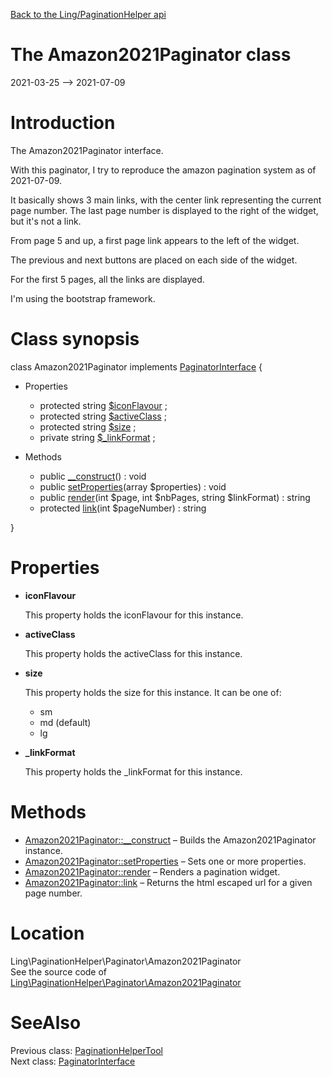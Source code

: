 [Back to the Ling/PaginationHelper api](https://github.com/lingtalfi/PaginationHelper/blob/master/doc/api/Ling/PaginationHelper.md)



The Amazon2021Paginator class
================
2021-03-25 --> 2021-07-09






Introduction
============

The Amazon2021Paginator interface.

With this paginator, I try to reproduce the amazon pagination system as of 2021-07-09.

It basically shows 3 main links, with the center link representing the current page number.
The last page number is displayed to the right of the widget, but it's not a link.

From page 5 and up, a first page link appears to the left of the widget.

The previous and next buttons are placed on each side of the widget.

For the first 5 pages, all the links are displayed.


I'm using the bootstrap framework.



Class synopsis
==============


class <span class="pl-k">Amazon2021Paginator</span> implements [PaginatorInterface](https://github.com/lingtalfi/PaginationHelper/blob/master/doc/api/Ling/PaginationHelper/Paginator/PaginatorInterface.md) {

- Properties
    - protected string [$iconFlavour](#property-iconFlavour) ;
    - protected string [$activeClass](#property-activeClass) ;
    - protected string [$size](#property-size) ;
    - private string [$_linkFormat](#property-_linkFormat) ;

- Methods
    - public [__construct](https://github.com/lingtalfi/PaginationHelper/blob/master/doc/api/Ling/PaginationHelper/Paginator/Amazon2021Paginator/__construct.md)() : void
    - public [setProperties](https://github.com/lingtalfi/PaginationHelper/blob/master/doc/api/Ling/PaginationHelper/Paginator/Amazon2021Paginator/setProperties.md)(array $properties) : void
    - public [render](https://github.com/lingtalfi/PaginationHelper/blob/master/doc/api/Ling/PaginationHelper/Paginator/Amazon2021Paginator/render.md)(int $page, int $nbPages, string $linkFormat) : string
    - protected [link](https://github.com/lingtalfi/PaginationHelper/blob/master/doc/api/Ling/PaginationHelper/Paginator/Amazon2021Paginator/link.md)(int $pageNumber) : string

}




Properties
=============

- <span id="property-iconFlavour"><b>iconFlavour</b></span>

    This property holds the iconFlavour for this instance.
    
    

- <span id="property-activeClass"><b>activeClass</b></span>

    This property holds the activeClass for this instance.
    
    

- <span id="property-size"><b>size</b></span>

    This property holds the size for this instance.
    It can be one of:
    
    - sm
    - md (default)
    - lg
    
    

- <span id="property-_linkFormat"><b>_linkFormat</b></span>

    This property holds the _linkFormat for this instance.
    
    



Methods
==============

- [Amazon2021Paginator::__construct](https://github.com/lingtalfi/PaginationHelper/blob/master/doc/api/Ling/PaginationHelper/Paginator/Amazon2021Paginator/__construct.md) &ndash; Builds the Amazon2021Paginator instance.
- [Amazon2021Paginator::setProperties](https://github.com/lingtalfi/PaginationHelper/blob/master/doc/api/Ling/PaginationHelper/Paginator/Amazon2021Paginator/setProperties.md) &ndash; Sets one or more properties.
- [Amazon2021Paginator::render](https://github.com/lingtalfi/PaginationHelper/blob/master/doc/api/Ling/PaginationHelper/Paginator/Amazon2021Paginator/render.md) &ndash; Renders a pagination widget.
- [Amazon2021Paginator::link](https://github.com/lingtalfi/PaginationHelper/blob/master/doc/api/Ling/PaginationHelper/Paginator/Amazon2021Paginator/link.md) &ndash; Returns the html escaped url for a given page number.





Location
=============
Ling\PaginationHelper\Paginator\Amazon2021Paginator<br>
See the source code of [Ling\PaginationHelper\Paginator\Amazon2021Paginator](https://github.com/lingtalfi/PaginationHelper/blob/master/Paginator/Amazon2021Paginator.php)



SeeAlso
==============
Previous class: [PaginationHelperTool](https://github.com/lingtalfi/PaginationHelper/blob/master/doc/api/Ling/PaginationHelper/PaginationHelperTool.md)<br>Next class: [PaginatorInterface](https://github.com/lingtalfi/PaginationHelper/blob/master/doc/api/Ling/PaginationHelper/Paginator/PaginatorInterface.md)<br>
